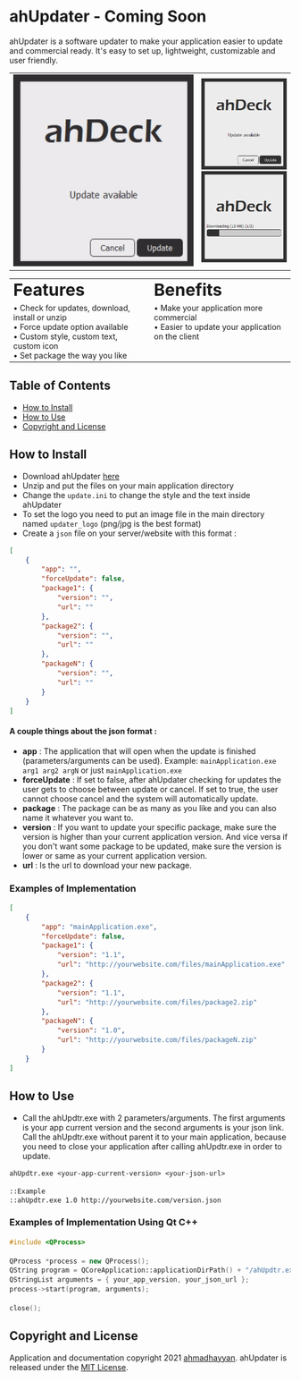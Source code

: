 # ahUpdater - Coming Soon
ahUpdater is a software updater to make your application easier to update and commercial ready. It's easy to set up, lightweight, customizable and user friendly.

<table border="0" align="center">
  <tr>
    <td><img src="img/ahUpdater.gif" alt="ahUpdater"></td>
    <td><img src="img/updateAvailable.png" alt="ahUpdater"><br/>
    <img src="img/downloadPackage.png" alt="ahUpdater"></td>
  </tr>
</table>

<table border="0" align="center">
  <tr>
    <td><b style="font-size:30px">Features</b></td>
    <td><b style="font-size:30px">Benefits</b></td>
  </tr>
  <tr>
    <td>
      &bull; Check for updates, download, install or unzip<br/>
      &bull; Force update option available<br/>
      &bull; Custom style, custom text, custom icon<br/>
      &bull; Set package the way you like
    </td>
    <td>
      &bull; Make your application more commercial<br/>
      &bull; Easier to update your application on the client<br/><br/><br/>
    </td>
  </tr>
</table>

## Table of Contents
- [How to Install](#how-to-install)
- [How to Use](#how-to-use)
- [Copyright and License](#copyright-and-license)

## How to Install
- Download ahUpdater [here](https://google.com)
- Unzip and put the files on your main application directory
- Change the `update.ini` to change the style and the text inside ahUpdater
- To set the logo you need to put an image file in the main directory named `updater_logo` (png/jpg is the best format)
- Create a `json` file on your server/website with this format :
```json
[
    {
        "app": "",
        "forceUpdate": false,
        "package1": {
            "version": "",
            "url": ""
        },
        "package2": {
            "version": "",
            "url": ""
        },
        "packageN": {
            "version": "",
            "url": ""
        }
    }
]
```
#### A couple things about the json format :
- **app** : The application that will open when the update is finished (parameters/arguments can be used). Example: `mainApplication.exe arg1 arg2 argN` or just `mainApplication.exe`
- **forceUpdate** : If set to false, after ahUpdater checking for updates the user gets to choose between update or cancel. If set to true, the user cannot choose cancel and the system will automatically update.
- **package** : The package can be as many as you like and you can also name it whatever you want to.
- **version** : If you want to update your specific package, make sure the version is higher than your current application version. And vice versa if you don't want some package to be updated, make sure the version is lower or same as your current application version.
- **url** : Is the url to download your new package.

### Examples of Implementation
```json
[
    {
        "app": "mainApplication.exe",
        "forceUpdate": false,
        "package1": {
            "version": "1.1",
            "url": "http://yourwebsite.com/files/mainApplication.exe"
        },
        "package2": {
            "version": "1.1",
            "url": "http://yourwebsite.com/files/package2.zip"
        },
        "packageN": {
            "version": "1.0",
            "url": "http://yourwebsite.com/files/packageN.zip"
        }
    }
]
```

## How to Use
- Call the ahUpdtr.exe with 2 parameters/arguments. The first arguments is your app current version and the second arguments is your json link. Call the ahUpdtr.exe without parent it to your main application, because you need to close your application after calling ahUpdtr.exe in order to update.
```batch
ahUpdtr.exe <your-app-current-version> <your-json-url>

::Example
::ahUpdtr.exe 1.0 http://yourwebsite.com/version.json
```

### Examples of Implementation Using Qt C++
```c++
#include <QProcess>

QProcess *process = new QProcess();
QString program = QCoreApplication::applicationDirPath() + "/ahUpdtr.exe";
QStringList arguments = { your_app_version, your_json_url };
process->start(program, arguments);

close();
```

## Copyright and License
Application and documentation copyright 2021 [ahmadhayyan](https://ahmadhayyan.github.io). ahUpdater is released under the [MIT License](LICENSE).
